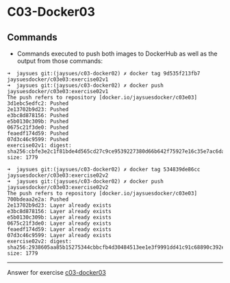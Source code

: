 # C03-Docker03

## Commands
- Commands executed to push both images to DockerHub as well as the output from those commands:
```
➜  jaysues git:(jaysues/c03-docker02) ✗ docker tag 9d535f213fb7 jaysuesdocker/c03e03:exercise02v1
➜  jaysues git:(jaysues/c03-docker02) ✗ docker push jaysuesdocker/c03e03:exercise02v1
The push refers to repository [docker.io/jaysuesdocker/c03e03]
3d1ebc5edfc2: Pushed
2e13702b9d23: Pushed
e3bc8d878156: Pushed
e5b0130c309b: Pushed
0675c21f3de0: Pushed
feaedf174d59: Pushed
07d3c46c9599: Pushed
exercise02v1: digest: sha256:cbfe3e2c1f81bde4d565cd27c9ce9539227380d66b642f75927e16c35e7ac6da size: 1779

➜  jaysues git:(jaysues/c03-docker02) ✗ docker tag 534839de86cc jaysuesdocker/c03e03:exercise02v2
➜  jaysues git:(jaysues/c03-docker02) ✗ docker push jaysuesdocker/c03e03:exercise02v2
The push refers to repository [docker.io/jaysuesdocker/c03e03]
700bdeaa2e2a: Pushed
2e13702b9d23: Layer already exists
e3bc8d878156: Layer already exists
e5b0130c309b: Layer already exists
0675c21f3de0: Layer already exists
feaedf174d59: Layer already exists
07d3c46c9599: Layer already exists
exercise02v2: digest: sha256:2938605aa85b15275344cbbcfb4d30484513ee1e3f9991dd41c91c68890c392e size: 1779

```

<!-- Don't change anything below this point-->
<!-- Before commiting, remove both commented lines--> 
***
Answer for exercise [c03-docker03](https://github.com/devopsacademyau/academy/blob/af3225a3436f263164e8daebc6bbd1ef3122b900/classes/03class/exercises/c03-docker03/README.md)